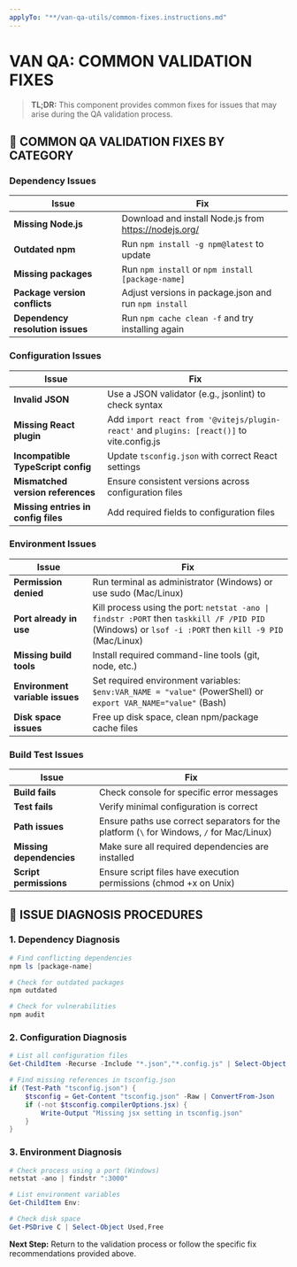 ```yaml
---
applyTo: "**/van-qa-utils/common-fixes.instructions.md"
---
```


# VAN QA: COMMON VALIDATION FIXES

> **TL;DR:** This component provides common fixes for issues that may arise during the QA validation process.

## 🧪 COMMON QA VALIDATION FIXES BY CATEGORY

### Dependency Issues

| Issue | Fix |
|-------|-----|
| **Missing Node.js** | Download and install Node.js from https://nodejs.org/ |
| **Outdated npm** | Run `npm install -g npm@latest` to update |
| **Missing packages** | Run `npm install` or `npm install [package-name]` |
| **Package version conflicts** | Adjust versions in package.json and run `npm install` |
| **Dependency resolution issues** | Run `npm cache clean -f` and try installing again |

### Configuration Issues

| Issue | Fix |
|-------|-----|
| **Invalid JSON** | Use a JSON validator (e.g., jsonlint) to check syntax |
| **Missing React plugin** | Add `import react from '@vitejs/plugin-react'` and `plugins: [react()]` to vite.config.js |
| **Incompatible TypeScript config** | Update `tsconfig.json` with correct React settings |
| **Mismatched version references** | Ensure consistent versions across configuration files |
| **Missing entries in config files** | Add required fields to configuration files |

### Environment Issues

| Issue | Fix |
|-------|-----|
| **Permission denied** | Run terminal as administrator (Windows) or use sudo (Mac/Linux) |
| **Port already in use** | Kill process using the port: `netstat -ano \| findstr :PORT` then `taskkill /F /PID PID` (Windows) or `lsof -i :PORT` then `kill -9 PID` (Mac/Linux) |
| **Missing build tools** | Install required command-line tools (git, node, etc.) |
| **Environment variable issues** | Set required environment variables: `$env:VAR_NAME = "value"` (PowerShell) or `export VAR_NAME="value"` (Bash) |
| **Disk space issues** | Free up disk space, clean npm/package cache files |

### Build Test Issues

| Issue | Fix |
|-------|-----|
| **Build fails** | Check console for specific error messages |
| **Test fails** | Verify minimal configuration is correct |
| **Path issues** | Ensure paths use correct separators for the platform (`\` for Windows, `/` for Mac/Linux) |
| **Missing dependencies** | Make sure all required dependencies are installed |
| **Script permissions** | Ensure script files have execution permissions (chmod +x on Unix) |

## 📝 ISSUE DIAGNOSIS PROCEDURES

### 1. Dependency Diagnosis
```powershell
# Find conflicting dependencies
npm ls [package-name]

# Check for outdated packages
npm outdated

# Check for vulnerabilities
npm audit
```

### 2. Configuration Diagnosis
```powershell
# List all configuration files
Get-ChildItem -Recurse -Include "*.json","*.config.js" | Select-Object FullName

# Find missing references in tsconfig.json
if (Test-Path "tsconfig.json") { 
    $tsconfig = Get-Content "tsconfig.json" -Raw | ConvertFrom-Json
    if (-not $tsconfig.compilerOptions.jsx) {
        Write-Output "Missing jsx setting in tsconfig.json"
    }
}
```

### 3. Environment Diagnosis
```powershell
# Check process using a port (Windows)
netstat -ano | findstr ":3000"

# List environment variables
Get-ChildItem Env:

# Check disk space
Get-PSDrive C | Select-Object Used,Free
```

**Next Step:** Return to the validation process or follow the specific fix recommendations provided above. 
